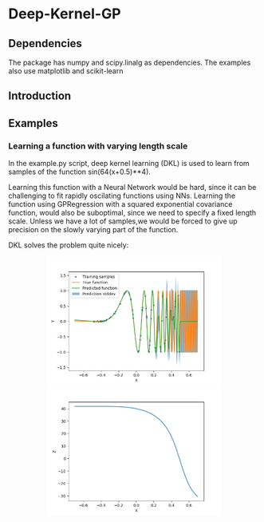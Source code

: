 # Deep-Kernel-GP

## Dependencies
The package has numpy and scipy.linalg as dependencies.
The examples also use matplotlib and scikit-learn

## Introduction

## Examples

### Learning a function with varying length scale

In the example.py script, deep kernel learning (DKL) is used to learn from samples of the function sin(64(x+0.5)**4).

Learning this function with a Neural Network would be hard, since it can be challenging to fit rapidly oscilating functions using NNs.
Learning the function using GPRegression with a squared exponential covariance function, would also be suboptimal, since we need to specify a fixed length scale.
Unless we have a lot of samples,we would be forced to give up precision on the slowly varying part of the function.

DKL solves the problem quite nicely:
<p align="center">
  <img src="ex1_1.png" width="350"/>
  <img src="ex1_2.png" width="350"/>
</p>